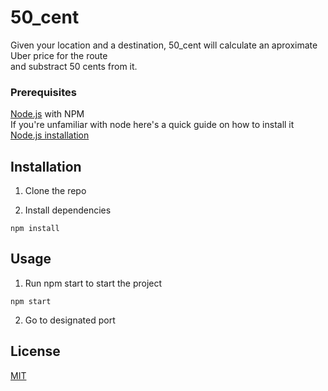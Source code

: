 # 50_cent

Given your location and a destination, 50_cent will calculate an aproximate Uber price for the route  
and substract 50 cents from it. 

### Prerequisites

[Node.js](https://nodejs.org) with NPM  
If you're unfamiliar with node here's a quick guide on how to install it [Node.js installation](https://blog.teamtreehouse.com/install-node-js-npm-windows)

## Installation

1. Clone the repo

2. Install dependencies
```
npm install 
```
## Usage

1. Run npm start to start the project
```
npm start
```
2. Go to designated port

## License
[MIT](https://choosealicense.com/licenses/mit/)

